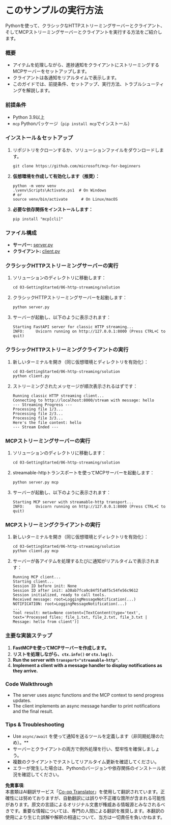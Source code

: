 <!--
CO_OP_TRANSLATOR_METADATA:
{
  "original_hash": "4c4da5949611d91b06d8a5d450aae8d6",
  "translation_date": "2025-06-12T22:21:15+00:00",
  "source_file": "03-GettingStarted/06-http-streaming/solution/python/README.md",
  "language_code": "ja"
}
-->
# このサンプルの実行方法

Pythonを使って、クラシックなHTTPストリーミングサーバーとクライアント、そしてMCPストリーミングサーバーとクライアントを実行する方法をご紹介します。

### 概要

- アイテムを処理しながら、進捗通知をクライアントにストリーミングするMCPサーバーをセットアップします。
- クライアントは各通知をリアルタイムで表示します。
- このガイドでは、前提条件、セットアップ、実行方法、トラブルシューティングを解説します。

### 前提条件

- Python 3.9以上
- `mcp` Pythonパッケージ（`pip install mcp`でインストール）

### インストール＆セットアップ

1. リポジトリをクローンするか、ソリューションファイルをダウンロードします。

   ```pwsh
   git clone https://github.com/microsoft/mcp-for-beginners
   ```

1. **仮想環境を作成して有効化します（推奨）：**

   ```pwsh
   python -m venv venv
   .\venv\Scripts\Activate.ps1  # On Windows
   # or
   source venv/bin/activate      # On Linux/macOS
   ```

1. **必要な依存関係をインストールします：**

   ```pwsh
   pip install "mcp[cli]"
   ```

### ファイル構成

- **サーバー:** [server.py](../../../../../../03-GettingStarted/06-http-streaming/solution/python/server.py)
- **クライアント:** [client.py](../../../../../../03-GettingStarted/06-http-streaming/solution/python/client.py)

### クラシックHTTPストリーミングサーバーの実行

1. ソリューションのディレクトリに移動します：

   ```pwsh
   cd 03-GettingStarted/06-http-streaming/solution
   ```

2. クラシックHTTPストリーミングサーバーを起動します：

   ```pwsh
   python server.py
   ```

3. サーバーが起動し、以下のように表示されます：

   ```
   Starting FastAPI server for classic HTTP streaming...
   INFO:     Uvicorn running on http://127.0.0.1:8000 (Press CTRL+C to quit)
   ```

### クラシックHTTPストリーミングクライアントの実行

1. 新しいターミナルを開き（同じ仮想環境とディレクトリを有効化）：

   ```pwsh
   cd 03-GettingStarted/06-http-streaming/solution
   python client.py
   ```

2. ストリーミングされたメッセージが順次表示されるはずです：

   ```text
   Running classic HTTP streaming client...
   Connecting to http://localhost:8000/stream with message: hello
   --- Streaming Progress ---
   Processing file 1/3...
   Processing file 2/3...
   Processing file 3/3...
   Here's the file content: hello
   --- Stream Ended ---
   ```

### MCPストリーミングサーバーの実行

1. ソリューションのディレクトリに移動します：
   ```pwsh
   cd 03-GettingStarted/06-http-streaming/solution
   ```
2. streamable-httpトランスポートを使ってMCPサーバーを起動します：
   ```pwsh
   python server.py mcp
   ```
3. サーバーが起動し、以下のように表示されます：
   ```
   Starting MCP server with streamable-http transport...
   INFO:     Uvicorn running on http://127.0.0.1:8000 (Press CTRL+C to quit)
   ```

### MCPストリーミングクライアントの実行

1. 新しいターミナルを開き（同じ仮想環境とディレクトリを有効化）：
   ```pwsh
   cd 03-GettingStarted/06-http-streaming/solution
   python client.py mcp
   ```
2. サーバーが各アイテムを処理するたびに通知がリアルタイムで表示されます：
   ```
   Running MCP client...
   Starting client...
   Session ID before init: None
   Session ID after init: a30ab7fca9c84f5fa8f5c54fe56c9612
   Session initialized, ready to call tools.
   Received message: root=LoggingMessageNotification(...)
   NOTIFICATION: root=LoggingMessageNotification(...)
   ...
   Tool result: meta=None content=[TextContent(type='text', text='Processed files: file_1.txt, file_2.txt, file_3.txt | Message: hello from client')]
   ```

### 主要な実装ステップ

1. **FastMCPを使ってMCPサーバーを作成します。**
2. **リストを処理しながら、`ctx.info()` or `ctx.log()`.**
3. **Run the server with `transport="streamable-http"`.**
4. **Implement a client with a message handler to display notifications as they arrive.**

### Code Walkthrough
- The server uses async functions and the MCP context to send progress updates.
- The client implements an async message handler to print notifications and the final result.

### Tips & Troubleshooting

- Use `async/await` を使って通知を送るツールを定義します（非同期処理のため）。**
- サーバーとクライアントの両方で例外処理を行い、堅牢性を確保しましょう。
- 複数のクライアントでテストしてリアルタイム更新を確認してください。
- エラーが発生した場合は、Pythonのバージョンや依存関係のインストール状況を確認してください。

**免責事項**:  
本書類はAI翻訳サービス「[Co-op Translator](https://github.com/Azure/co-op-translator)」を使用して翻訳されています。正確性には努めておりますが、自動翻訳には誤りや不正確な箇所が含まれる可能性があります。原文の言語によるオリジナル文書が権威ある情報源とみなされるべきです。重要な情報については、専門の人間による翻訳を推奨します。本翻訳の使用により生じた誤解や解釈の相違について、当方は一切責任を負いかねます。